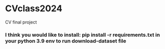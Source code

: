 # CVclass2024
CV final project

### I think you would like to install: pip install -r requirements.txt in your python 3.9 env to run download-dataset file
